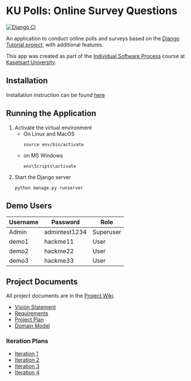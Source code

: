 # KU Polls: Online Survey Questions 
[![Django CI](https://github.com/BioB3/ku-polls/actions/workflows/django.yml/badge.svg)](https://github.com/BioB3/ku-polls/actions/workflows/django.yml)

An application to conduct online polls and surveys based
on the [Django Tutorial project](https://docs.djangoproject.com/en/4.1/intro/tutorial01/), with
additional features.

This app was created as part of the [Individual Software Process](
https://cpske.github.io/ISP) course at [Kasetsart University](https://www.ku.ac.th).

## Installation
Installation instruction can be found [here](Installation.md)

## Running the Application
1. Activate the virtual environment
    * On Linux and MacOS
        ```
        source env/bin/activate
        ```
    * on MS Windows
        ```
        env\Scripts\activate
        ```
2. Start the Django server
    ```
    python manage.py runserver
    ```

## Demo Users
| Username | Password | Role |
|----------|----------|------|
| Admin | admintest1234 | Superuser |
| demo1 | hackme11 | User |
| demo2 | hackme22 | User |
| demo3 | hackme33 | User |


## Project Documents

All project documents are in the [Project Wiki](../../wiki/Home).

- [Vision Statement](../../wiki/Vision%20Statement)
- [Requirements](../../wiki/Requirements)
- [Project Plan](../../wiki/Project%20Plan)
- [Domain Model](../../wiki/Domain%20Model)

### Iteration Plans
- [Iteration 1](../../wiki/Iteration-1-Plan)
- [Iteration 2](../../wiki/Iteration-2-Plan)
- [Iteration 3](../../wiki/Iteration-3-Plan)
- [Iteration 4](../../wiki/Iteration-4-Plan)
